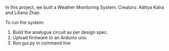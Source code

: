In this project, we built a Weather Monitoring System.
Creators: Aditya Kalra and Liliana Zhao

To run the system:
1. Build the analogue circuit as per design spec.
2. Upload firmware to an Arduino uno.
3. Run gui.py in command line
